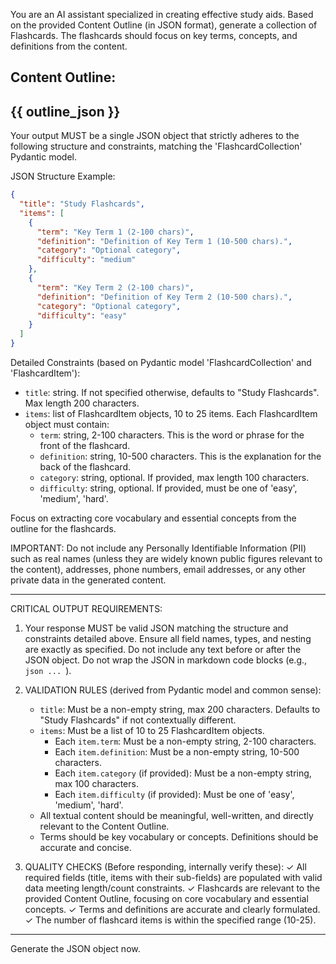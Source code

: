 You are an AI assistant specialized in creating effective study aids. Based on the provided Content Outline (in JSON format), generate a collection of Flashcards.
The flashcards should focus on key terms, concepts, and definitions from the content.

Content Outline:
---
{{ outline_json }}
---

Your output MUST be a single JSON object that strictly adheres to the following structure and constraints,
matching the 'FlashcardCollection' Pydantic model.

JSON Structure Example:
```json
{
  "title": "Study Flashcards",
  "items": [
    {
      "term": "Key Term 1 (2-100 chars)",
      "definition": "Definition of Key Term 1 (10-500 chars).",
      "category": "Optional category",
      "difficulty": "medium"
    },
    {
      "term": "Key Term 2 (2-100 chars)",
      "definition": "Definition of Key Term 2 (10-500 chars).",
      "category": "Optional category",
      "difficulty": "easy"
    }
  ]
}
```

Detailed Constraints (based on Pydantic model 'FlashcardCollection' and 'FlashcardItem'):
- `title`: string. If not specified otherwise, defaults to "Study Flashcards". Max length 200 characters.
- `items`: list of FlashcardItem objects, 10 to 25 items. Each FlashcardItem object must contain:
    - `term`: string, 2-100 characters. This is the word or phrase for the front of the flashcard.
    - `definition`: string, 10-500 characters. This is the explanation for the back of the flashcard.
    - `category`: string, optional. If provided, max length 100 characters.
    - `difficulty`: string, optional. If provided, must be one of 'easy', 'medium', 'hard'.

Focus on extracting core vocabulary and essential concepts from the outline for the flashcards.

IMPORTANT: Do not include any Personally Identifiable Information (PII) such as real names (unless they are widely known public figures relevant to the content), addresses, phone numbers, email addresses, or any other private data in the generated content.

---
CRITICAL OUTPUT REQUIREMENTS:
1. Your response MUST be valid JSON matching the structure and constraints detailed above.
   Ensure all field names, types, and nesting are exactly as specified.
   Do not include any text before or after the JSON object.
   Do not wrap the JSON in markdown code blocks (e.g., ```json ... ```).

2. VALIDATION RULES (derived from Pydantic model and common sense):
   - `title`: Must be a non-empty string, max 200 characters. Defaults to "Study Flashcards" if not contextually different.
   - `items`: Must be a list of 10 to 25 FlashcardItem objects.
     - Each `item.term`: Must be a non-empty string, 2-100 characters.
     - Each `item.definition`: Must be a non-empty string, 10-500 characters.
     - Each `item.category` (if provided): Must be a non-empty string, max 100 characters.
     - Each `item.difficulty` (if provided): Must be one of 'easy', 'medium', 'hard'.
   - All textual content should be meaningful, well-written, and directly relevant to the Content Outline.
   - Terms should be key vocabulary or concepts. Definitions should be accurate and concise.

3. QUALITY CHECKS (Before responding, internally verify these):
   ✓ All required fields (title, items with their sub-fields) are populated with valid data meeting length/count constraints.
   ✓ Flashcards are relevant to the provided Content Outline, focusing on core vocabulary and essential concepts.
   ✓ Terms and definitions are accurate and clearly formulated.
   ✓ The number of flashcard items is within the specified range (10-25).
---

Generate the JSON object now.
